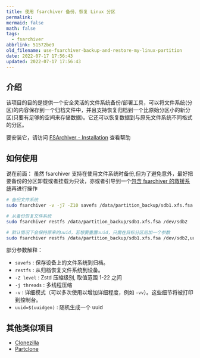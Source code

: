 ```yaml
---
title: 使用 fsarchiver 备份、恢复 Linux 分区
permalink:
mermaid: false
math: false
tags:
  - fsarchiver
abbrlink: 51572be9
old_filename: use-fsarchiver-backup-and-restore-my-linux-partition
date: 2022-07-17 17:56:43
updated: 2022-07-17 17:56:43
---
```

## 介绍

该项目的目的是提供一个安全灵活的文件系统备份/部署工具，可以将文件系统(分区)的内容保存到一个归档文件中，并且支持恢复归档到一个比原始分区小的新分区(只要有足够的空间来存储数据)。它还可以恢复数据到与原先文件系统不同格式的分区。

要安装它，请访问 [FSArchiver - Installation](https://www.fsarchiver.org/installation/) 查看帮助

## 如何使用

说在前面：
虽然 fsarchiver 支持在使用文件系统时备份,但为了避免意外，最好把要备份的分区卸载或者挂载为只读，亦或者引导到一个[包含 fsarchiver 的救援系统](https://www.system-rescue.org/Download/)再进行操作

```bash
# 备份文件系统
sudo fsarchiver -v -j7 -Z10 savefs /data/partition_backup/sdb1.xfs.fsa /dev/sdb1

# 从备份恢复文件系统
sudo fsarchiver restfs /data/partition_backup/sdb1.xfs.fsa /dev/sdb2

# 默认情况下会保持原来的uuid，若想要重置uuid，只需在目标分区后加一个参数
sudo fsarchiver restfs /data/partition_backup/sdb1.xfs.fsa /dev/sdb2,uuid=`uuidgen`
```

部分参数解释：

- `savefs` : 保存设备上的文件系统到归档。
- `restfs` : 从归档恢复文件系统到设备。
- `-Z level` : Zstd 压缩级别, 取值范围 1-22 之间
- `-j threads` : 多线程压缩
- `-v` : 详细模式（可以多次使用以增加详细程度，例如 `-vv`）。这些细节将被打印到控制台。
- `uuid=$(uuidgen)` : 随机生成一个 uuid

## 其他类似项目

- [Clonezilla](https://clonezilla.org/)
- [Partclone](https://partclone.org/)
